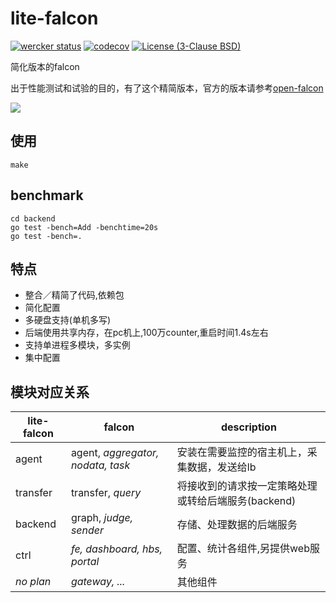 # lite-falcon
[![wercker status](https://app.wercker.com/status/264bf495c340505f479d787192a213f4/s/master "wercker status")](https://app.wercker.com/project/byKey/264bf495c340505f479d787192a213f4)
[![codecov](https://codecov.io/gh/yubo/falcon/branch/master/graph/badge.svg)](https://codecov.io/gh/yubo/falcon)
[![License (3-Clause BSD)](https://img.shields.io/badge/license-BSD%203--Clause-blue.svg?style=flat-square)](http://opensource.org/licenses/BSD-3-Clause)

简化版本的falcon

出于性能测试和试验的目的，有了这个精简版本，官方的版本请参考[open-falcon](https://github.com/open-falcon/)

![][lite_falcon_img]

## 使用
```
make
```

## benchmark
```
cd backend
go test -bench=Add -benchtime=20s
go test -bench=.
```


## 特点
- 整合／精简了代码,依赖包
- 简化配置
- 多硬盘支持(单机多写)
- 后端使用共享内存，在pc机上,100万counter,重启时间1.4s左右
- 支持单进程多模块，多实例
- 集中配置

## 模块对应关系

| lite-falcon |   falcon                            |  description                                        |
|-------------|-------------------------------------|-----------------------------------------------------|
|   agent     |   agent, _aggregator, nodata, task_ | 安装在需要监控的宿主机上，采集数据，发送给lb        |
|   transfer  |   transfer, _query_                 | 将接收到的请求按一定策略处理或转给后端服务(backend) |
|   backend   |   graph, _judge, sender_            | 存储、处理数据的后端服务                            |
|   ctrl      |   _fe, dashboard, hbs, portal_      | 配置、统计各组件,另提供web服务                      |
|   _no plan_ |   _gateway, ..._                    | 其他组件                                            |


[lite_falcon_img]:https://cdn.rawgit.com/yubo/falcon/master/doc/img/lite-falcon.svg
